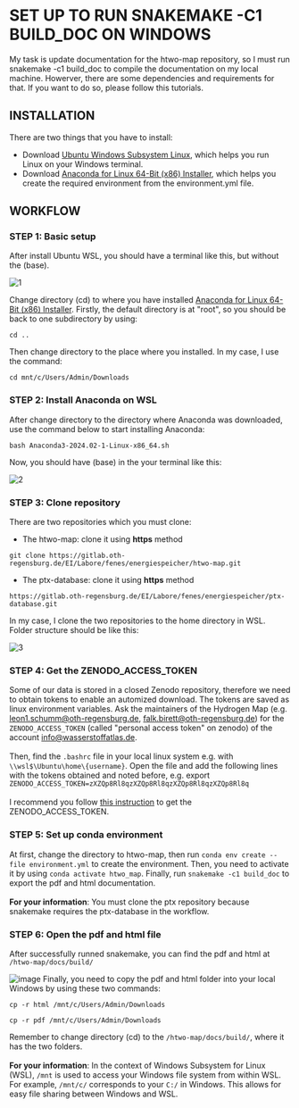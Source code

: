 # SET UP TO RUN SNAKEMAKE -C1 BUILD_DOC ON WINDOWS
My task is update documentation for the htwo-map repository, so I must run snakemake -c1 build_doc to compile the documentation on my local machine. Howerver, there are some dependencies and requirements for that. If you want to do so, please follow this tutorials.

## INSTALLATION
There are two things that you have to install:
- Download [Ubuntu Windows Subsystem Linux](https://ubuntu.com/desktop/wsl), which helps you run Linux on your Windows terminal.
- Download [Anaconda for Linux 64-Bit (x86) Installer](https://www.anaconda.com/download/success), which helps you create the required environment from the environment.yml file.

## WORKFLOW

### STEP 1: Basic setup

After install Ubuntu WSL, you should have a terminal like this, but without the (base).

![1](https://github.com/huyhoang-mike/Markdown-Compiler/assets/109945762/4efe4014-a3c3-4493-a94c-54fd487bfc12)


Change directory (cd) to where you have installed [Anaconda for Linux 64-Bit (x86) Installer](https://www.anaconda.com/download/success). Firstly, the default directory is at "root", so you should be back to one subdirectory by using:
```
cd ..
```
Then change directory to the place where you installed. In my case, I use the command:
```
cd mnt/c/Users/Admin/Downloads
```
### STEP 2: Install Anaconda on WSL
After change directory to the directory where Anaconda was downloaded, use the command below to start installing Anaconda: 
```
bash Anaconda3-2024.02-1-Linux-x86_64.sh
```
Now, you should have (base) in the your terminal like this:

![2](https://github.com/huyhoang-mike/Markdown-Compiler/assets/109945762/bb0959ac-6d5d-4c89-af51-3c8f723dd2a8)


### STEP 3: Clone repository
There are two repositories which you must clone:
- The htwo-map: clone it using **https** method
```
git clone https://gitlab.oth-regensburg.de/EI/Labore/fenes/energiespeicher/htwo-map.git
```
- The ptx-database: clone it using **https** method
```
https://gitlab.oth-regensburg.de/EI/Labore/fenes/energiespeicher/ptx-database.git
```
In my case, I clone the two repositories to the home directory in WSL. Folder structure should be like this:

![3](https://github.com/huyhoang-mike/Markdown-Compiler/assets/109945762/5003ef66-6ffb-4039-9075-84f7790195a1)

### STEP 4: Get the ZENODO_ACCESS_TOKEN
Some of our data is stored in a closed Zenodo repository, therefore we need to obtain tokens to enable an automized download. 
The tokens are saved as linux environment variables. Ask the maintainers of the Hydrogen Map (e.g. leon1.schumm@oth-regensburg.de, falk.birett@oth-regensburg.de) for the `ZENODO_ACCESS_TOKEN` (called "personal access token" on zenodo) of the account info@wasserstoffatlas.de.
<br/><br/>
Then, find the `.bashrc` file in your local linux system e.g. with `\\wsl$\Ubuntu\home\{username}`. Open the file and add the following lines with the tokens obtained and noted before, e.g.
export `ZENODO_ACCESS_TOKEN=zXZQp8Rl8qzXZQp8Rl8qzXZQp8Rl8qzXZQp8Rl8q` 
<br/><br/>
I recommend you follow [this instruction](https://gitlab.oth-regensburg.de/EI/Labore/fenes/energiespeicher/htwo-map) to get the ZENODO_ACCESS_TOKEN.

### STEP 5: Set up conda environment
At first, change the directory to htwo-map, then run `conda env create --file environment.yml` to create the environment. Then, you need to activate it by using `conda activate htwo_map`. Finally, run `snakemake -c1 build_doc` to export the pdf and html documentation. 
<br/><br/>
**For your information**: You must clone the ptx repository because snakemake requires the ptx-database in the workflow. 



### STEP 6: Open the pdf and html file
After successfully runned snakemake, you can find the pdf and html at `/htwo-map/docs/build/`

![image](https://github.com/huyhoang-mike/Markdown-Compiler/assets/109945762/9bd67042-f631-44fe-b5c5-5c3c0a6483d2)
Finally, you need to copy the pdf and html folder into your local Windows by using these two commands:
```
cp -r html /mnt/c/Users/Admin/Downloads
```
```
cp -r pdf /mnt/c/Users/Admin/Downloads
```
Remember to change directory (cd) to the `/htwo-map/docs/build/`, where it has the two folders.
<br/><br/>
**For your information**: In the context of Windows Subsystem for Linux (WSL), `/mnt` is used to access your Windows file system from within WSL. For example, `/mnt/c/` corresponds to your `C:/` in Windows. This allows for easy file sharing between Windows and WSL.

